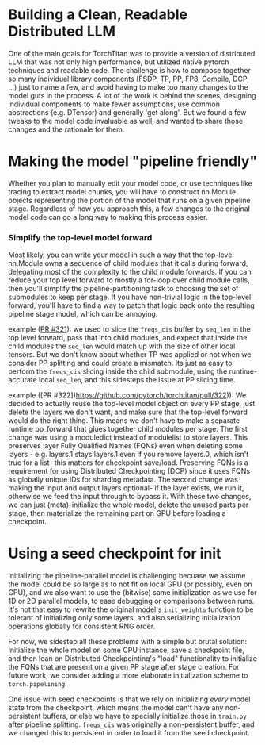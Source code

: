 # Building a Clean, Readable Distributed LLM
One of the main goals for TorchTitan was to provide a version of distributed LLM that was not only high performance, but utilized native pytorch techniques and readable code.  The challenge is how to compose together so many individual library components (FSDP, TP, PP, FP8, Compile, DCP, ...) just to name a few, and avoid having to make too many changes to the model guts in the process.  A lot of the work is behind the scenes, designing individual components to make fewer assumptions, use common abstractions (e.g. DTensor) and generally 'get along'.  But we found a few tweaks to the model code invaluable as well, and wanted to share those changes and the rationale for them.



# Making the model "pipeline friendly"
Whether you plan to manually edit your model code, or use techniques like tracing to extract model chunks, you will have to construct nn.Module objects representing the portion of the model that runs on a given pipeline stage.  Regardless of how you approach this, a few changes to the original model code can go a long way to making this process easier.

### Simplify the top-level model forward
Most likely, you can write your model in such a way that the top-level nn.Module owns a sequence of child modules that it calls during forward, delegating most of the complexity to the child module forwards.  If you can reduce your top level forward to mostly a for-loop over child module calls, then you'll simplify the pipeline-partitioning task to choosing the set of submodules to keep per stage.  If you have non-trivial logic in the top-level forward, you'll have to find a way to patch that logic back onto the resulting pipeline stage model, which can be annoying.

example ([PR #321](https://github.com/pytorch/torchtitan/pull/321)):
we used to slice the `freqs_cis` buffer by `seq_len` in the top level forward, pass that into child modules, and expect that inside the child modules the `seq_len` would match up with the size of other local tensors.  But we don't know about whether TP was applied or not when we consider PP splitting and could create a mismatch.  Its just as easy to perform the `freqs_cis` slicing inside the child submodule, using the runtime-accurate local `seq_len`, and this sidesteps the issue at PP slicing time.  

example ([PR #322])https://github.com/pytorch/torchtitan/pull/322)): We decided to actually reuse the top-level model object on every PP stage, just delete the layers we don't want, and make sure that the top-level forward would do the right thing.  This means we don't have to make a separate runtime pp_forward that glues together child modules per stage.  The first change was using a moduledict instead of modulelist to store layers. This preserves layer Fully Qualified Names (FQNs) even when deleting some layers - e.g. layers.1 stays layers.1 even if you remove layers.0, which isn't true for a list- this matters for checkpoint save/load.  Preserving FQNs is a requirement for using Distributed Checkpointing (DCP) since it uses FQNs as globally unique IDs for sharding metadata. The second change was making the input and output layers optional- if the layer exists, we run it, otherwise we feed the input through to bypass it.  With these two changes, we can just (meta)-initialize the whole model, delete the unused parts per stage, then materialize the remaining part on GPU before loading a checkpoint.

# Using a seed checkpoint for init
Initializing the pipeline-parallel model is challenging becuase we assume the model could be so large as to not fit on local GPU (or possibly, even on CPU), and we also want to use the (bitwise) same initialization as we use for 1D or 2D parallel models, to ease debugging or comparisons between runs. It's not that easy to rewrite the original model's `init_weights` function to be tolerant of initializing only some layers, and also serializing initialization operations globally for consistent RNG order.

For now, we sidestep all these problems with a simple but brutal solution: Initialize the whole model on some CPU instance, save a checkpoint file, and then lean on Distributed Checkpointing's "load" functionality to initialize the FQNs that are present on a given PP stage after stage creation.  For future work, we consider adding a more elaborate initialization scheme to `torch.pipelining`.

One issue with seed checkpoints is that we rely on initializing _every_ model state from the checkpoint, which means the model can't have any non-persistent buffers, or else we have to specially initialize those in `train.py` after pipeline splitting.  `freqs_cis` was originally a non-persistent buffer, and we changed this to persistent in order to load it from the seed checkpoint.

